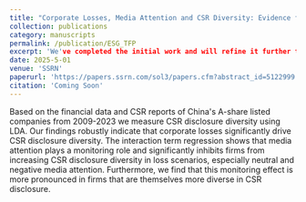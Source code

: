 ```yaml
---
title: "Corporate Losses, Media Attention and CSR Diversity: Evidence from Topic Modeling"
collection: publications
category: manuscripts
permalink: /publication/ESG_TFP
excerpt: 'We've completed the initial work and will refine it further this summer'
date: 2025-5-01
venue: 'SSRN'
paperurl: 'https://papers.ssrn.com/sol3/papers.cfm?abstract_id=5122999'
citation: 'Coming Soon'
---
```


Based on the financial data and CSR reports of China's A-share listed companies from 2009-2023 we measure CSR disclosure diversity using LDA. Our findings robustly indicate that corporate losses significantly drive CSR disclosure diversity. The interaction term regression shows that media attention plays a monitoring role and significantly inhibits firms from increasing CSR disclosure diversity in loss scenarios, especially neutral and negative media attention. Furthermore, we find that this monitoring effect is more pronounced in firms that are themselves more diverse in CSR disclosure.
